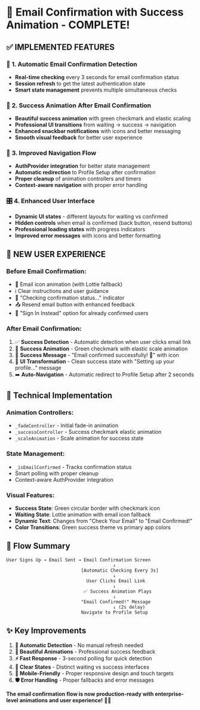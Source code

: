 # 🎉 Email Confirmation with Success Animation - COMPLETE!

## ✅ **IMPLEMENTED FEATURES**

### 🎯 **1. Automatic Email Confirmation Detection**
- **Real-time checking** every 3 seconds for email confirmation status
- **Session refresh** to get the latest authentication state
- **Smart state management** prevents multiple simultaneous checks

### 🎨 **2. Success Animation After Email Confirmation**
- **Beautiful success animation** with green checkmark and elastic scaling
- **Professional UI transitions** from waiting → success → navigation
- **Enhanced snackbar notifications** with icons and better messaging
- **Smooth visual feedback** for better user experience

### 🔄 **3. Improved Navigation Flow**
- **AuthProvider integration** for better state management
- **Automatic redirection** to Profile Setup after confirmation
- **Proper cleanup** of animation controllers and timers
- **Context-aware navigation** with proper error handling

### 🎛️ **4. Enhanced User Interface**
- **Dynamic UI states** - different layouts for waiting vs confirmed
- **Hidden controls** when email is confirmed (back button, resend buttons)
- **Professional loading states** with progress indicators
- **Improved error messages** with icons and better formatting

## 🚀 **NEW USER EXPERIENCE**

### **Before Email Confirmation:**
- 📧 Email icon animation (with Lottie fallback)
- ℹ️ Clear instructions and user guidance
- 🔄 "Checking confirmation status..." indicator
- 📤 Resend email button with enhanced feedback
- 🔗 "Sign In Instead" option for already confirmed users

### **After Email Confirmation:**
1. ✅ **Success Detection** - Automatic detection when user clicks email link
2. 🎯 **Success Animation** - Green checkmark with elastic scale animation
3. 📢 **Success Message** - "Email confirmed successfully! 🎉" with icon
4. 🎨 **UI Transformation** - Clean success state with "Setting up your profile..." message
5. ➡️ **Auto-Navigation** - Automatic redirect to Profile Setup after 2 seconds

## 🔧 **Technical Implementation**

### **Animation Controllers:**
- `_fadeController` - Initial fade-in animation
- `_successController` - Success checkmark elastic animation
- `_scaleAnimation` - Scale animation for success state

### **State Management:**
- `_isEmailConfirmed` - Tracks confirmation status
- Smart polling with proper cleanup
- Context-aware AuthProvider integration

### **Visual Features:**
- **Success State**: Green circular border with checkmark icon
- **Waiting State**: Lottie animation with email icon fallback
- **Dynamic Text**: Changes from "Check Your Email" to "Email Confirmed!"
- **Color Transitions**: Green success theme vs primary app colors

## 🎯 **Flow Summary**

```
User Signs Up → Email Sent → Email Confirmation Screen
                                        ↓
                            [Automatic Checking Every 3s]
                                        ↓
                              User Clicks Email Link
                                        ↓
                             ✅ Success Animation Plays
                                        ↓
                            "Email Confirmed!" Message
                                        ↓ (2s delay)
                            Navigate to Profile Setup
```

## ✨ **Key Improvements**

1. **🔄 Automatic Detection** - No manual refresh needed
2. **🎨 Beautiful Animations** - Professional success feedback
3. **⚡ Fast Response** - 3-second polling for quick detection
4. **🎯 Clear States** - Distinct waiting vs success interfaces
5. **📱 Mobile-Friendly** - Proper responsive design and touch targets
6. **🛡️ Error Handling** - Proper fallbacks and error messages

**The email confirmation flow is now production-ready with enterprise-level animations and user experience!** 🚀✨